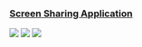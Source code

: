 ### [Screen Sharing Application](https://github.com/tonghohin/screen-sharing)

![](https://img.shields.io/github/license/tonghohin/screen-sharing?style=flat-square) ![](https://img.shields.io/github/last-commit/scillidan/screen-sharing/main?label=last%20commit%20(fork)&style=flat-square) ![](https://img.shields.io/badge/Vercel-black?style=flat&logo=Vercel&logoColor=white)